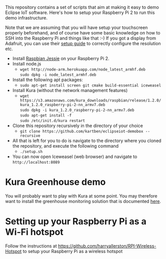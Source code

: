 This repository contains a set of scripts that aim at making it easy to demo Eclipse IoT software.
Here's how to setup your Raspberry Pi 2 to run this demo infrastructure.

Note that we are assuming that you will have setup your touchscreen properly beforehand, and of course have some basic knowledge on how to SSH into the Raspberry Pi and things like that :-) If you got a display from Adafruit, you can use their [setup guide](https://learn.adafruit.com/adafruit-5-800x480-tft-hdmi-monitor-touchscreen-backpack) to correctly configure the resolution etc.

* Install [Raspbian Jessie](https://www.raspberrypi.org/downloads/raspbian/) on your Raspberry Pi 2.
* Install node.js
  * ```wget http://node-arm.herokuapp.com/node_latest_armhf.deb```<br>
    ```sudo dpkg -i node_latest_armhf.deb``` 
* Install the following apt packages:
  * ```sudo apt-get install screen git cmake build-essential iceweasel```
* Install Kura (without the network management features)
  * ```wget https://s3.amazonaws.com/kura_downloads/raspbian/release/1.2.0/kura_1.2.0_raspberry-pi-2-nn_armv7.deb```<br>
  ```sudo dpkg -i kura_1.2.0_raspberry-pi-2-nn_armv7.deb```<br>
  ```sudo apt-get install -f```<br>
  ```sudo /etc/init.d/kura restart```
* Clone this repository recursively in the directory of your choice
  * ```git clone https://github.com/kartben/eclipseiot-demobox --recursive```
* All that is left for you to do is navigate to the directory where you cloned the repository, and execute the following command
  * ```./setup.sh```
* You can now open Iceweasel (web browser) and navigate to ```http://localhost:8089```

Kura Greenhouse demo
====================

You will probably want to play with Kura at some point. You may therefore want to install the greenhouse monitoring solution that is documented [here](http://iot.eclipse.org/java/tutorial/).

Setting up your Raspberry Pi as a Wi-Fi hotspot
===============================================

Follow the instructions at https://github.com/harryallerston/RPI-Wireless-Hotspot to setup your Raspberry Pi as a wireless hotspot
